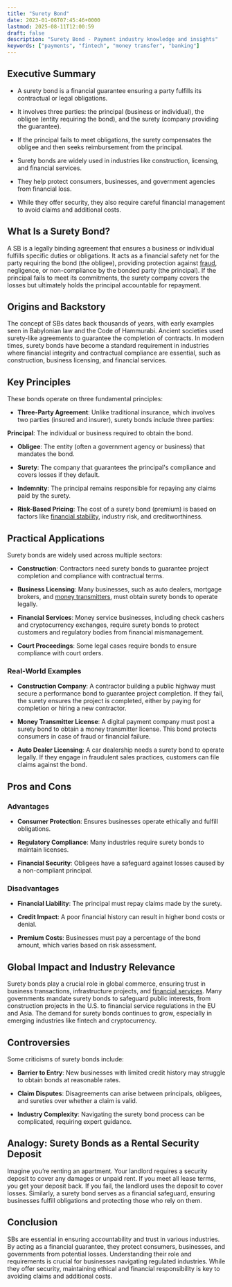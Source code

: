 ```yaml
---
title: "Surety Bond"
date: 2023-01-06T07:45:46+0000
lastmod: 2025-08-11T12:00:59
draft: false
description: "Surety Bond - Payment industry knowledge and insights"
keywords: ["payments", "fintech", "money transfer", "banking"]
---
```


## Executive Summary

- A surety bond is a financial guarantee ensuring a party fulfills its contractual or legal obligations.

- It involves three parties: the principal (business or individual), the obligee (entity requiring the bond), and the surety (company providing the guarantee).

- If the principal fails to meet obligations, the surety compensates the obligee and then seeks reimbursement from the principal.

- Surety bonds are widely used in industries like construction, licensing, and financial services.

- They help protect consumers, businesses, and government agencies from financial loss.

- While they offer security, they also require careful financial management to avoid claims and additional costs.

## What Is a Surety Bond?

A SB is a legally binding agreement that ensures a business or individual fulfills specific duties or obligations. It acts as a financial safety net for the party requiring the bond (the obligee), providing protection against [fraud](https://faisalkhanllc.xyz/resources/payments-wiki/f/fraud/), negligence, or non-compliance by the bonded party (the principal). If the principal fails to meet its commitments, the surety company covers the losses but ultimately holds the principal accountable for repayment.

## Origins and Backstory

The concept of SBs dates back thousands of years, with early examples seen in Babylonian law and the Code of Hammurabi. Ancient societies used surety-like agreements to guarantee the completion of contracts. In modern times, surety bonds have become a standard requirement in industries where financial integrity and contractual compliance are essential, such as construction, business licensing, and financial services.

## Key Principles

These bonds operate on three fundamental principles:

- **Three-Party Agreement**: Unlike traditional insurance, which involves two parties (insured and insurer), surety bonds include three parties:

**Principal**: The individual or business required to obtain the bond.

- **Obligee**: The entity (often a government agency or business) that mandates the bond.

- **Surety**: The company that guarantees the principal's compliance and covers losses if they default.

- **Indemnity**: The principal remains responsible for repaying any claims paid by the surety.

- **Risk-Based Pricing**: The cost of a surety bond (premium) is based on factors like [financial stability](https://faisalkhanllc.xyz/resources/payments-wiki/f/financial-stability/), industry risk, and creditworthiness.

## Practical Applications

Surety bonds are widely used across multiple sectors:

- **Construction**: Contractors need surety bonds to guarantee project completion and compliance with contractual terms.

- **Business Licensing**: Many businesses, such as auto dealers, mortgage brokers, and [money transmitters](https://faisalkhanllc.xyz/resources/payments-wiki/m/money-transmitter/), must obtain surety bonds to operate legally.

- **Financial Services**: Money service businesses, including check cashers and cryptocurrency exchanges, require surety bonds to protect customers and regulatory bodies from financial mismanagement.

- **Court Proceedings**: Some legal cases require bonds to ensure compliance with court orders.

### Real-World Examples

- **Construction Company**: A contractor building a public highway must secure a performance bond to guarantee project completion. If they fail, the surety ensures the project is completed, either by paying for completion or hiring a new contractor.

- **Money Transmitter License**: A digital payment company must post a surety bond to obtain a money transmitter license. This bond protects consumers in case of fraud or financial failure.

- **Auto Dealer Licensing**: A car dealership needs a surety bond to operate legally. If they engage in fraudulent sales practices, customers can file claims against the bond.

## Pros and Cons

### Advantages

- **Consumer Protection**: Ensures businesses operate ethically and fulfill obligations.

- **Regulatory Compliance**: Many industries require surety bonds to maintain licenses.

- **Financial Security**: Obligees have a safeguard against losses caused by a non-compliant principal.

### Disadvantages

- **Financial Liability**: The principal must repay claims made by the surety.

- **Credit Impact**: A poor financial history can result in higher bond costs or denial.

- **Premium Costs**: Businesses must pay a percentage of the bond amount, which varies based on risk assessment.

## Global Impact and Industry Relevance

Surety bonds play a crucial role in global commerce, ensuring trust in business transactions, infrastructure projects, and [financial services](https://faisalkhanllc.xyz/resources/payments-wiki/f/financial-services/). Many governments mandate surety bonds to safeguard public interests, from construction projects in the U.S. to financial service regulations in the EU and Asia. The demand for surety bonds continues to grow, especially in emerging industries like fintech and cryptocurrency.

## Controversies

Some criticisms of surety bonds include:

- **Barrier to Entry**: New businesses with limited credit history may struggle to obtain bonds at reasonable rates.

- **Claim Disputes**: Disagreements can arise between principals, obligees, and sureties over whether a claim is valid.

- **Industry Complexity**: Navigating the surety bond process can be complicated, requiring expert guidance.

## Analogy: Surety Bonds as a Rental Security Deposit

Imagine you’re renting an apartment. Your landlord requires a security deposit to cover any damages or unpaid rent. If you meet all lease terms, you get your deposit back. If you fail, the landlord uses the deposit to cover losses. Similarly, a surety bond serves as a financial safeguard, ensuring businesses fulfill obligations and protecting those who rely on them.

## Conclusion

SBs are essential in ensuring accountability and trust in various industries. By acting as a financial guarantee, they protect consumers, businesses, and governments from potential losses. Understanding their role and requirements is crucial for businesses navigating regulated industries. While they offer security, maintaining ethical and financial responsibility is key to avoiding claims and additional costs.